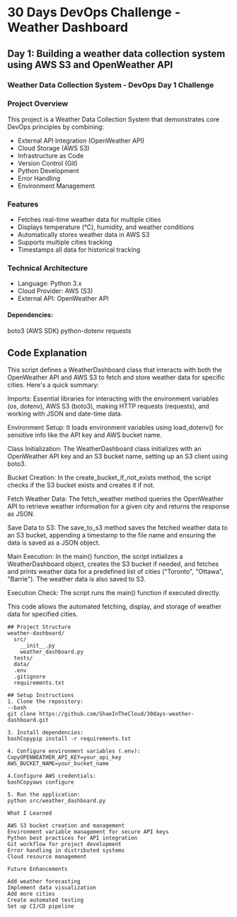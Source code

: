 # 30 Days DevOps Challenge - Weather Dashboard
## Day 1: Building a weather data collection system using AWS S3 and OpenWeather API

### Weather Data Collection System - DevOps Day 1 Challenge

### Project Overview
This project is a Weather Data Collection System that demonstrates core DevOps principles by combining:

* External API Integration (OpenWeather API)
* Cloud Storage (AWS S3)
* Infrastructure as Code
* Version Control (Git)
* Python Development
* Error Handling
* Environment Management

### Features
* Fetches real-time weather data for multiple cities
* Displays temperature (°C), humidity, and weather conditions
* Automatically stores weather data in AWS S3
* Supports multiple cities tracking
* Timestamps all data for historical tracking

### Technical Architecture
* Language: Python 3.x
* Cloud Provider: AWS (S3)
* External API: OpenWeather API

#### Dependencies:
boto3 (AWS SDK)
python-dotenv
requests

## Code Explanation 
This script defines a WeatherDashboard class that interacts with both the OpenWeather API and AWS S3 to fetch and store weather data for specific cities. Here's a quick summary:

Imports: Essential libraries for interacting with the environment variables (os, dotenv), AWS S3 (boto3), making HTTP requests (requests), and working with JSON and date-time data.

Environment Setup: It loads environment variables using load_dotenv() for sensitive info like the API key and AWS bucket name.

Class Initialization: The WeatherDashboard class initializes with an OpenWeather API key and an S3 bucket name, setting up an S3 client using boto3.

Bucket Creation: In the create_bucket_if_not_exists method, the script checks if the S3 bucket exists and creates it if not.

Fetch Weather Data: The fetch_weather method queries the OpenWeather API to retrieve weather information for a given city and returns the response as JSON.

Save Data to S3: The save_to_s3 method saves the fetched weather data to an S3 bucket, appending a timestamp to the file name and ensuring the data is saved as a JSON object.

Main Execution: In the main() function, the script initializes a WeatherDashboard object, creates the S3 bucket if needed, and fetches and prints weather data for a predefined list of cities ("Toronto", "Ottawa", "Barrie"). The weather data is also saved to S3.

Execution Check: The script runs the main() function if executed directly.

This code allows the automated fetching, display, and storage of weather data for specified cities.

```
## Project Structure
weather-dashboard/
  src/
    __init__.py
    weather_dashboard.py
  tests/
  data/
  .env
  .gitignore
  requirements.txt

## Setup Instructions
1. Clone the repository:
--bash
git clone https://github.com/ShaeInTheCloud/30days-weather-dashboard.git

3. Install dependencies:
bashCopypip install -r requirements.txt

4. Configure environment variables (.env):
CopyOPENWEATHER_API_KEY=your_api_key
AWS_BUCKET_NAME=your_bucket_name

4.Configure AWS credentials:
bashCopyaws configure

5. Run the application:
python src/weather_dashboard.py

What I Learned

AWS S3 bucket creation and management
Environment variable management for secure API keys
Python best practices for API integration
Git workflow for project development
Error handling in distributed systems
Cloud resource management

Future Enhancements

Add weather forecasting
Implement data visualization
Add more cities
Create automated testing
Set up CI/CD pipeline
```